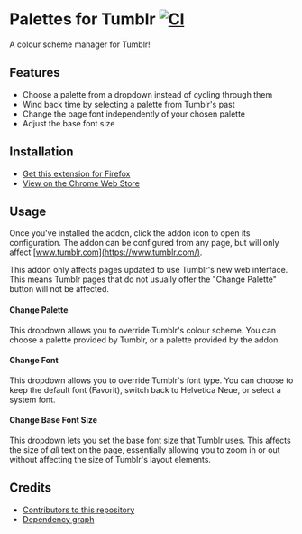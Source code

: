 # Palettes for Tumblr [![CI](https://github.com/AprilSylph/Palettes-for-Tumblr/workflows/CI/badge.svg)](https://github.com/AprilSylph/Palettes-for-Tumblr/actions?query=workflow%3ACI)
A colour scheme manager for Tumblr!

## Features
- Choose a palette from a dropdown instead of cycling through them
- Wind back time by selecting a palette from Tumblr's past
- Change the page font independently of your chosen palette
- Adjust the base font size

## Installation
- [Get this extension for Firefox](https://addons.mozilla.org/addon/palettes-for-tumblr/)
- [View on the Chrome Web Store](https://chrome.google.com/webstore/detail/kgllgjbdbkempofinoadnlleigmgppfm)

## Usage
Once you've installed the addon, click the addon icon to open its configuration. The addon can be configured from any page, but will only affect [www.tumblr.com](https://www.tumblr.com/).

This addon only affects pages updated to use Tumblr's new web interface. This means Tumblr pages that do not usually offer the "Change Palette" button will not be affected.

#### Change Palette
This dropdown allows you to override Tumblr's colour scheme. You can choose a palette provided by Tumblr, or a palette provided by the addon.

#### Change Font
This dropdown allows you to override Tumblr's font type. You can choose to keep the default font (Favorit), switch back to Helvetica Neue, or select a system font.

#### Change Base Font Size
This dropdown lets you set the base font size that Tumblr uses. This affects the size of *all* text on the page, essentially allowing you to zoom in or out without affecting the size of Tumblr's layout elements.

## Credits
- [Contributors to this repository](https://github.com/AprilSylph/Palettes-for-Tumblr/graphs/contributors)
- [Dependency graph](https://github.com/AprilSylph/Palettes-for-Tumblr/network/dependencies)
